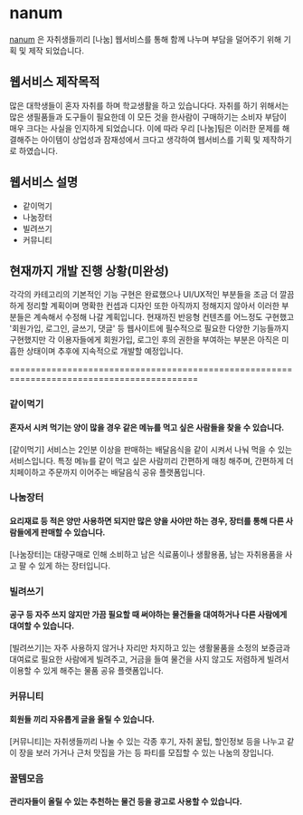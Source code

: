 # nanum
[nanum](https://github.com/scy0626/nanum) 은 자취생들끼리 [나눔] 웹서비스를 통해 함께 나누며 부담을 덜어주기 위해 기획 및 제작 되었습니다.

## 웹서비스 제작목적
많은 대학생들이 혼자 자취를 하며 학교생활을 하고 있습니다다. 자취를 하기 위해서는 많은 생필품들과 도구들이 필요한데 이 모든 것을 한사람이 구매하기는 소비자 부담이 매우 크다는 사실을 인지하게 되었습니다. 이에 따라 우리 [나눔]팀은 이러한 문제를 해결해주는 아이템이 상업성과 잠재성에서 크다고 생각하여 웹서비스를 기획 및 제작하기로 하였습니다.

## 웹서비스 설명
+ 같이먹기
+ 나눔장터
+ 빌려쓰기
+ 커뮤니티

## 현재까지 개발 진행 상황(미완성)
각각의 카테고리의 기본적인 기능 구현은 완료했으나 UI/UX적인 부분들을 조금 더 깔끔하게 정리할 계획이며 명확한 컨셉과 디자인 또한 아직까지 정해지지 않아서 이러한 부분들은 계속해서 수정해 나갈 계획입니다. 현재까진 반응형 컨텐츠를 어느정도 구현했고 '회원가입, 로그인, 글쓰기, 댓글' 등 웹사이트에 필수적으로 필요한 다양한 기능들까지 구현했지만 각 이용자들에게 회원가입, 로그인 후의 권한을 부여하는 부분은 아직은 미흡한 상태이며 추후에 지속적으로 개발할 예정입니다.

==========================================================================================
### 같이먹기 
#### 혼자서 시켜 먹기는 양이 많을 경우 같은 메뉴를 먹고 싶은 사람들을 찾을 수 있습니다.
[같이먹기] 서비스는 2인분 이상을 판매하는 배달음식을 같이 시켜서 나눠 먹을 수 있는 서비스입니다.
특정 메뉴를 같이 먹고 싶은 사람끼리 간편하게 매칭 해주며, 간편하게 더치페이하고 주문까지 이어주는 배달음식 공유 플랫폼입니다.

### 나눔장터 
#### 요리재료 등 적은 양만 사용하면 되지만 많은 양을 사야만 하는 경우, 장터를 통해 다른 사람들에게 판매할 수 있습니다.
[나눔장터]는 대량구매로 인해 소비하고 남은 식료품이나 생활용품, 남는 자취용품을 사고 팔 수 있게 하는 장터입니다.

### 빌려쓰기 
#### 공구 등 자주 쓰지 않지만 가끔 필요할 때 써야하는 물건들을 대여하거나 다른 사람에게 대여할 수 있습니다.
[빌려쓰기]는 자주 사용하지 않거나 자리만 차지하고 있는 생활물품을 소정의 보증금과 대여료로 필요한 사람에게 빌려주고, 거금을 들여 물건을 사지 않고도 저렴하게 빌려서 이용할 수 있게 해주는 물품 공유 플랫폼입니다.

### 커뮤니티 
#### 회원들 끼리 자유롭게 글을 올릴 수 있습니다.
[커뮤니티]는 자취생들끼리 나눌 수 있는 각종 후기, 자취 꿀팁, 할인정보 등을 나누고 같이 장을 보러 가거나 근처 맛집을 가는 등 파티를 모집할 수 있는 나눔의 장입니다.

### 꿀템모음
#### 관리자들이 올릴 수 있는 추천하는 물건 등을 광고로 사용할 수 있습니다.
